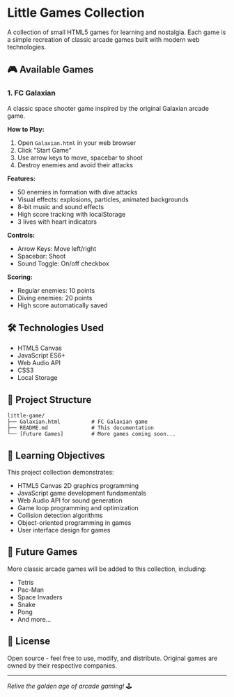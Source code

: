# Little Games Collection

A collection of small HTML5 games for learning and nostalgia. Each game is a simple recreation of classic arcade games built with modern web technologies.

## 🎮 Available Games

### 1. FC Galaxian
A classic space shooter game inspired by the original Galaxian arcade game.

**How to Play:**
1. Open `Galaxian.html` in your web browser
2. Click "Start Game"
3. Use arrow keys to move, spacebar to shoot
4. Destroy enemies and avoid their attacks

**Features:**
- 50 enemies in formation with dive attacks
- Visual effects: explosions, particles, animated backgrounds
- 8-bit music and sound effects
- High score tracking with localStorage
- 3 lives with heart indicators

**Controls:**
- Arrow Keys: Move left/right
- Spacebar: Shoot
- Sound Toggle: On/off checkbox

**Scoring:**
- Regular enemies: 10 points
- Diving enemies: 20 points
- High score automatically saved

## 🛠️ Technologies Used

- HTML5 Canvas
- JavaScript ES6+
- Web Audio API
- CSS3
- Local Storage

## 📁 Project Structure

```
little-game/
├── Galaxian.html          # FC Galaxian game
├── README.md              # This documentation
└── [Future Games]         # More games coming soon...
```

## 🎯 Learning Objectives

This project collection demonstrates:
- HTML5 Canvas 2D graphics programming
- JavaScript game development fundamentals
- Web Audio API for sound generation
- Game loop programming and optimization
- Collision detection algorithms
- Object-oriented programming in games
- User interface design for games

## 🚀 Future Games

More classic arcade games will be added to this collection, including:
- Tetris
- Pac-Man
- Space Invaders
- Snake
- Pong
- And more...

## 📄 License

Open source - feel free to use, modify, and distribute. Original games are owned by their respective companies.

---

*Relive the golden age of arcade gaming!* 🕹️
